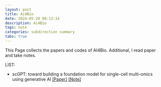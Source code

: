 ```yaml
---
layout: post
title: Ai4Bio
date: 2024-05-20 00:13:14
description: Ai4Bio
tags: note
categories: subdirection summary
tabs: true
---
```


This Page collects the papers and codes of AI4Bio. Additional, I read paper and take notes.

LIST:

* scGPT: toward building a foundation model 
for single-cell multi-omics using generative AI [\[Paper\]](https://www.nature.com/articles/s41592-024-02201-0) [\[Note\]](./bio/scGPT.md) 
